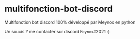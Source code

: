 # multifonction-bot-discord
Multifonction bot discord 100% développé par Meynox en python

Un soucis ? me contacter sur discord `Meynox`#2021 :)
